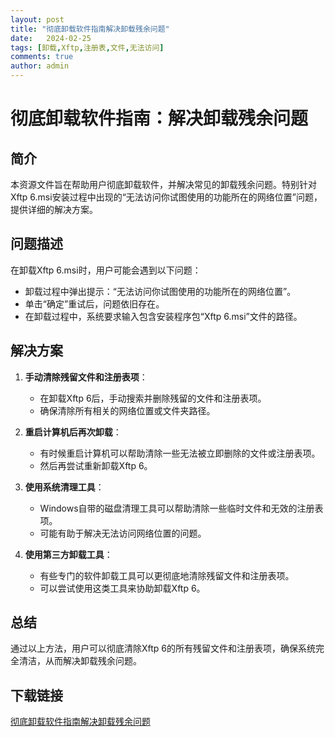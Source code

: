```yaml
---
layout: post
title: "彻底卸载软件指南解决卸载残余问题"
date:   2024-02-25
tags: [卸载,Xftp,注册表,文件,无法访问]
comments: true
author: admin
---
```

# 彻底卸载软件指南：解决卸载残余问题

## 简介
本资源文件旨在帮助用户彻底卸载软件，并解决常见的卸载残余问题。特别针对Xftp 6.msi安装过程中出现的“无法访问你试图使用的功能所在的网络位置”问题，提供详细的解决方案。

## 问题描述
在卸载Xftp 6.msi时，用户可能会遇到以下问题：
- 卸载过程中弹出提示：“无法访问你试图使用的功能所在的网络位置”。
- 单击“确定”重试后，问题依旧存在。
- 在卸载过程中，系统要求输入包含安装程序包“Xftp 6.msi”文件的路径。

## 解决方案
1. **手动清除残留文件和注册表项**：
   - 在卸载Xftp 6后，手动搜索并删除残留的文件和注册表项。
   - 确保清除所有相关的网络位置或文件夹路径。

2. **重启计算机后再次卸载**：
   - 有时候重启计算机可以帮助清除一些无法被立即删除的文件或注册表项。
   - 然后再尝试重新卸载Xftp 6。

3. **使用系统清理工具**：
   - Windows自带的磁盘清理工具可以帮助清除一些临时文件和无效的注册表项。
   - 可能有助于解决无法访问网络位置的问题。

4. **使用第三方卸载工具**：
   - 有些专门的软件卸载工具可以更彻底地清除残留文件和注册表项。
   - 可以尝试使用这类工具来协助卸载Xftp 6。

## 总结
通过以上方法，用户可以彻底清除Xftp 6的所有残留文件和注册表项，确保系统完全清洁，从而解决卸载残余问题。

## 下载链接

[彻底卸载软件指南解决卸载残余问题](https://pan.quark.cn/s/cca89ed2e52e)